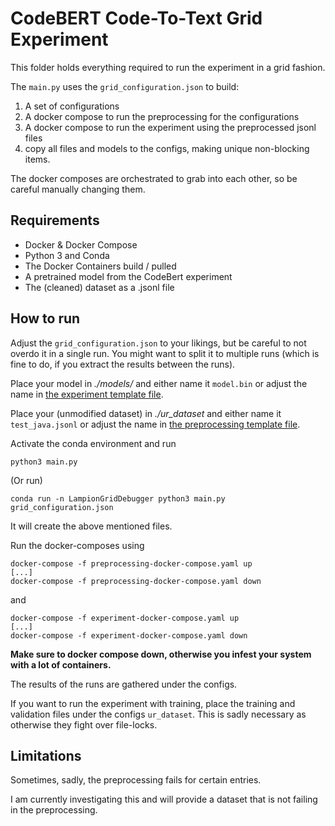 # CodeBERT Code-To-Text Grid Experiment

This folder holds everything required to run the experiment in a grid fashion. 

The `main.py` uses the `grid_configuration.json` to build:

1. A set of configurations 
2. A docker compose to run the preprocessing for the configurations
3. A docker compose to run the experiment using the preprocessed jsonl files
4. copy all files and models to the configs, making unique non-blocking items.

The docker composes are orchestrated to grab into each other, so be careful manually changing them.

## Requirements

- Docker & Docker Compose 
- Python 3 and Conda
- The Docker Containers build / pulled
- A pretrained model from the CodeBert experiment
- The (cleaned) dataset as a .jsonl file

## How to run 

Adjust the `grid_configuration.json` to your likings, but be careful to not overdo it in a single run. 
You might want to split it to multiple runs (which is fine to do, if you extract the results between the runs).

Place your model in *./models/* and either name it `model.bin` or adjust the name in [the experiment template file](./templates/experiment-docker-compose.yaml.j2).

Place your (unmodified dataset) in *./ur_dataset* and either name it `test_java.jsonl` or adjust the name in [the preprocessing template file](./templates/preprocessing-docker-compose.yaml.j2).

Activate the conda environment and run 

```
python3 main.py
```

(Or run)

```
conda run -n LampionGridDebugger python3 main.py grid_configuration.json
```

It will create the above mentioned files.

Run the docker-composes using

```
docker-compose -f preprocessing-docker-compose.yaml up 
[...]
docker-compose -f preprocessing-docker-compose.yaml down
```

and 

```
docker-compose -f experiment-docker-compose.yaml up 
[...]
docker-compose -f experiment-docker-compose.yaml down
```

**Make sure to docker compose down, otherwise you infest your system with a lot of containers.**

The results of the runs are gathered under the configs.

If you want to run the experiment with training, place the training and validation files under the configs `ur_dataset`. This is sadly necessary as otherwise they fight over file-locks. 

## Limitations 

Sometimes, sadly, the preprocessing fails for certain entries. 

I am currently investigating this and will provide a dataset that is not failing in the preprocessing.
